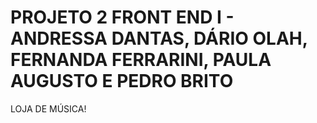 # PROJETO 2 FRONT END I - ANDRESSA DANTAS, DÁRIO OLAH, FERNANDA FERRARINI, PAULA AUGUSTO E PEDRO BRITO

LOJA DE MÚSICA!
